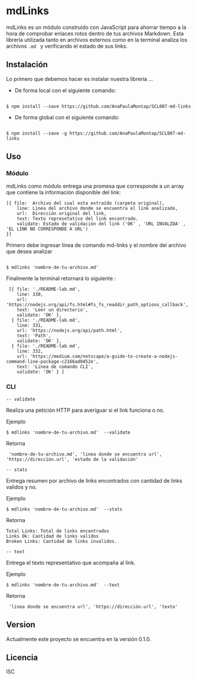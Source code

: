 # mdLinks

mdLinks es un módulo construido con JavaScript para ahorrar tiempo a la hora de comprobar enlaces rotos dentro de tus archivos Markdown. Esta librería utilizada tanto en archivos externos como en la terminal analiza los archivos `.md ` y verificando el estado de sus links.

## Instalación 

Lo primero que debemos hacer es instalar nuestra librería ...
 
 - De forma local con el siguiente comando:

```

$ npm install --save https://github.com/AnaPaulaMontap/SCL007-md-links

```
- De forma global con el siguiente comando:

```

$ npm install --save -g https://github.com/AnaPaulaMontap/SCL007-md-links

```

## Uso 


### Módulo

mdLinks como módulo entrega una promesa que corresponde a un array que contiene la información disponible del link:

    [{ file:  Archivo del cual esta extraído (carpeta original),
        line: Linea del archivo donde se encuentra el link analizado,
        url:  Dirección original del link, 
        text: Texto represetativo del link encontrado.
        validate: Estado de validación del link ('OK' , 'URL INVALIDA' , 'EL LINK NO CORRESPONDE A URL')
    }]  



Primero debe ingresar línea de comando md-links y el nombre del archivo que desea analizar

```

$ mdlinks 'nombre-de-tu-archivo.md' 

```


Finalmente la terminal retornará lo siguiente :

```
 [{ file: './README-lab.md',
    line: 330,
    url: 'https://nodejs.org/api/fs.html#fs_fs_readdir_path_options_callback',
    text: 'Leer un directorio',
    validate: 'OK' },
  { file: './README-lab.md',
    line: 331,
    url: 'https://nodejs.org/api/path.html',
    text: 'Path',
    validate: 'OK' },
  { file: './README-lab.md',
    line: 332,
    url: 'https://medium.com/netscape/a-guide-to-create-a-nodejs-command-line-package-c2166ad0452e',
    text: 'Linea de comando CLI',
    validate: 'OK' } ]

```


### CLI

`-- validate`

Realiza una petición HTTP para averiguar si el link funciona o no.

Ejemplo

```
$ mdlinks 'nombre-de-tu-archivo.md'  --validate

```
Retorna

```
 'nombre-de-tu-archivo.md', 'linea donde se encuentra url', 'https://dirección.url', 'estado de la validación'

```

`-- stats`

Entrega resumen por archivo de links encontrados con cantidad de links validos y no.

Ejemplo

```
$ mdlinks 'nombre-de-tu-archivo.md'  --stats

```

Retorna

```
Total Links: Total de links encontrados
Links Ok: Cantidad de links validos
Broken Links: Cantidad de links invalidos.

```

`-- text`

Entrega el texto representativo que acompaña al link.

Ejemplo

```
$ mdlinks 'nombre-de-tu-archivo.md'  --text

```

Retorna

```
 'linea donde se encuentra url', 'https://dirección.url', 'texto'

```

## Version 

Actualmente este proyecto se encuentra en la versión 0.1.0.

## Licencia

ISC

